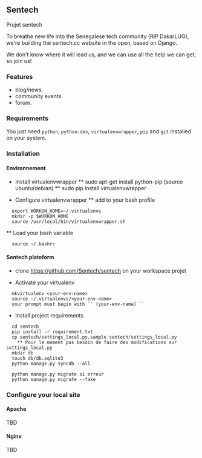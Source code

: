 ## Sentech

Projet sentech

To breathe new life into the Senegalese tech community (RIP DakarLUG),
we're building the sentech.cc website in the open, based on Django.

We don't know where it will lead us, and we can use all the help we can get,
so join us!

### Features

  * blog/news.
  * community events.
  * forum.


### Requirements

You just need ``python``, ``python-dev``, ``virtualenvwrapper``, ``pip``  and ``git`` installed on your system.


### Installation

#### Environnement

 * Install virtualenvwrapper
 ** sudo apt-get install python-pip (source ubuntu/debian)
 ** sudo pip install virtualenvwrapper

 * Configure virtualenvwrapper
 ** add to your bash profile

  ```
    export WORKON_HOME=~/.virtualenvs
    mkdir -p $WORKON_HOME
    source /usr/local/bin/virtualenvwrapper.sh

  ```

  ** Load your bash variable

  ```
    source ~/.bashrc

  ```


#### Sentech plateform

  * clone https://github.com/Sentech/sentech on your workspace projet

  * Activate your virtualenv

  ```
    mkvirtualenv <your-env-name>
    source ~/.virtualenvs/<your-env-name>
    your prompt must begin with `` (your-env-name) ``

  ```

  * Install project requirements

  ```
    cd sentech
    pip install -r requirement.txt
    cp sentech/settings_local.py.sample sentech/settings_local.py
      ** Pour le moment pas besoin de faire des modifications sur settings_local.py
    mkdir db
    touch db/db.sqlite3
    python manage.py syncdb --all

    python manage.py migrate si erreur
    python manage.py migrate --fake

  ```

### Configure your local site


#### Apache

TBD


#### Nginx

TBD

